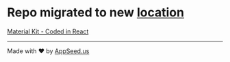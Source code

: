 Repo migrated to new [location](https://github.com/app-generator/react-material-kit)
====
[Material Kit - Coded in React](https://appseed.us/apps/react/express/material-kit-creative-tim)

---
Made with ♥ by [AppSeed.us]("https://appseed.us")
